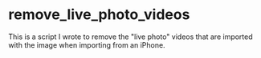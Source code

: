 # remove_live_photo_videos
This is a script I wrote to remove the "live photo" videos that are imported with the image when importing from an iPhone.
